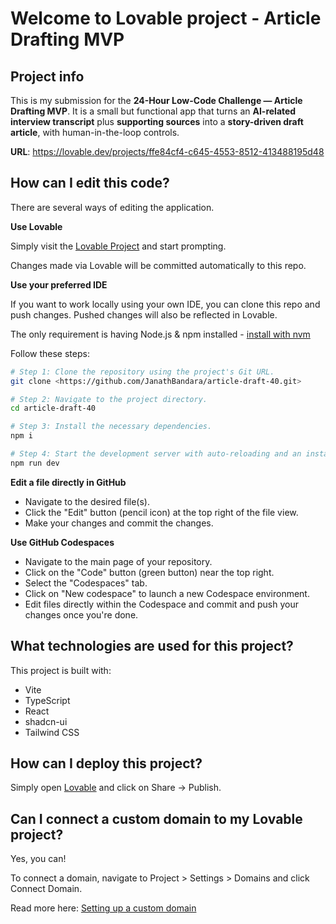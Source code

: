 # Welcome to Lovable project - Article Drafting MVP

## Project info

This is my submission for the **24-Hour Low-Code Challenge — Article Drafting MVP**. It is a small but functional app that turns an **AI-related interview transcript** plus **supporting sources** into a **story-driven draft article**, with human-in-the-loop controls.

**URL**: https://lovable.dev/projects/ffe84cf4-c645-4553-8512-413488195d48

## How can I edit this code?

There are several ways of editing the application.

**Use Lovable**

Simply visit the [Lovable Project](https://lovable.dev/projects/ffe84cf4-c645-4553-8512-413488195d48) and start prompting.

Changes made via Lovable will be committed automatically to this repo.

**Use your preferred IDE**

If you want to work locally using your own IDE, you can clone this repo and push changes. Pushed changes will also be reflected in Lovable.

The only requirement is having Node.js & npm installed - [install with nvm](https://github.com/nvm-sh/nvm#installing-and-updating)

Follow these steps:

```sh
# Step 1: Clone the repository using the project's Git URL.
git clone <https://github.com/JanathBandara/article-draft-40.git>

# Step 2: Navigate to the project directory.
cd article-draft-40

# Step 3: Install the necessary dependencies.
npm i

# Step 4: Start the development server with auto-reloading and an instant preview.
npm run dev
```

**Edit a file directly in GitHub**

- Navigate to the desired file(s).
- Click the "Edit" button (pencil icon) at the top right of the file view.
- Make your changes and commit the changes.

**Use GitHub Codespaces**

- Navigate to the main page of your repository.
- Click on the "Code" button (green button) near the top right.
- Select the "Codespaces" tab.
- Click on "New codespace" to launch a new Codespace environment.
- Edit files directly within the Codespace and commit and push your changes once you're done.

## What technologies are used for this project?

This project is built with:

- Vite
- TypeScript
- React
- shadcn-ui
- Tailwind CSS

## How can I deploy this project?

Simply open [Lovable](https://lovable.dev/projects/ffe84cf4-c645-4553-8512-413488195d48) and click on Share -> Publish.

## Can I connect a custom domain to my Lovable project?

Yes, you can!

To connect a domain, navigate to Project > Settings > Domains and click Connect Domain.

Read more here: [Setting up a custom domain](https://docs.lovable.dev/features/custom-domain#custom-domain)
